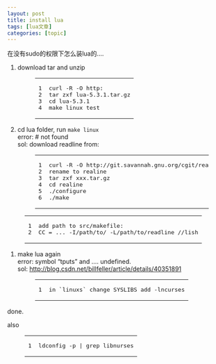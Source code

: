 ```yaml
---
layout: post
title: install lua 
tags: [lua文章]
categories: [topic]
---
```

<span itemprop="articleBody"><p>在没有sudo的权限下怎么装lua的….<br/></p>
<ol>
<li><p>download tar and unzip</p>
<figure class="highlight cpp"><table><tbody><tr><td class="gutter"><pre><span class="line">1</span><br/><span class="line">2</span><br/><span class="line">3</span><br/><span class="line">4</span><br/></pre></td><td class="code"><pre><span class="line">curl -R -O http:</span><br/><span class="line">tar zxf lua-<span class="number">5.3</span><span class="number">.1</span>.tar.gz</span><br/><span class="line">cd lua-<span class="number">5.3</span><span class="number">.1</span></span><br/><span class="line">make linux test</span><br/></pre></td></tr></tbody></table></figure>
</li>
<li><p>cd lua folder, run <code>make linux</code><br/>error: #<realine readline.h=""> not found<br/>sol: download readline from:</realine></p>
<figure class="highlight stylus"><table><tbody><tr><td class="gutter"><pre><span class="line">1</span><br/><span class="line">2</span><br/><span class="line">3</span><br/><span class="line">4</span><br/><span class="line">5</span><br/><span class="line">6</span><br/></pre></td><td class="code"><pre><span class="line">curl -R -O http:<span class="comment">//git.savannah.gnu.org/cgit/readline.git/snapshot/readline-master.tar.gz</span></span><br/><span class="line">rename to realine</span><br/><span class="line">tar zxf xxx<span class="class">.tar</span><span class="class">.gz</span></span><br/><span class="line">cd realine</span><br/><span class="line">./configure</span><br/><span class="line">./make</span><br/></pre></td></tr></tbody></table></figure>
</li>
</ol>
<figure class="highlight groovy"><table><tbody><tr><td class="gutter"><pre><span class="line">1</span><br/><span class="line">2</span><br/></pre></td><td class="code"><pre><span class="line">add path to src/<span class="string">makefile:</span></span><br/><span class="line">CC = ... -I<span class="regexp">/path/</span>to<span class="regexp">/ -L/</span>path<span class="regexp">/to/</span>readline <span class="comment">//lish</span></span><br/></pre></td></tr></tbody></table></figure>
<ol>
<li>make lua again<br/>error: symbol “tputs” and …. undefined.<br/>sol: <a href="http://blog.csdn.net/billfeller/article/details/40351891" target="_blank" rel="external noopener noreferrer">http://blog.csdn.net/billfeller/article/details/40351891</a><figure class="highlight autohotkey"><table><tbody><tr><td class="gutter"><pre><span class="line">1</span><br/></pre></td><td class="code"><pre><span class="line">in <span class="escape">`l</span>inuxs<span class="escape">` </span>change SYSLIBS add -lncurses</span><br/></pre></td></tr></tbody></table></figure>
</li>
</ol>
<p>done. </p>
<p>also<br/></p><figure class="highlight 1c"><table><tbody><tr><td class="gutter"><pre><span class="line">1</span><br/></pre></td><td class="code"><pre><span class="line">ldconfig -p <span class="string">| grep libnurses</span></span><br/></pre></td></tr></tbody></table></figure><p></p>
</span>